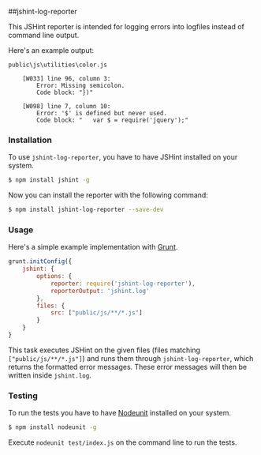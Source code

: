 ##jshint-log-reporter

This JSHint reporter is intended for logging errors into logfiles instead of command line output.

Here's an example output: 

```
public\js\utilities\color.js

	[W033] line 96, column 3:
		Error: Missing semicolon.
		Code block: "})"

	[W098] line 7, column 10:
		Error: '$' is defined but never used.
		Code block: "	var $ = require('jquery');"
```

### Installation

To use `jshint-log-reporter`, you have to have JSHint installed on your system.

```bash
$ npm install jshint -g
```

Now you can install the reporter with the following command:

```bash
$ npm install jshint-log-reporter --save-dev
```

### Usage

Here's a simple example implementation with [Grunt](http://gruntjs.com).

```javascript
grunt.initConfig({
	jshint: {
		options: {
			reporter: require('jshint-log-reporter'),
			reporterOutput: 'jshint.log'
		},
		files: {
			src: ["public/js/**/*.js"]
		}
	}
}
```

This task executes JSHint on the given files (files matching `["public/js/**/*.js"]`) and runs them through `jshint-log-reporter`, which returns the formatted error messages. These error messages will then be written inside `jshint.log`.

### Testing

To run the tests you have to have [Nodeunit](https://github.com/caolan/nodeunit) installed on your system. 

```bash
$ npm install nodeunit -g
```

Execute `nodeunit test/index.js` on the command line to run the tests.
